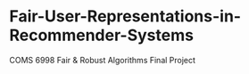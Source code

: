 # Fair-User-Representations-in-Recommender-Systems
COMS 6998 Fair &amp; Robust Algorithms Final Project
